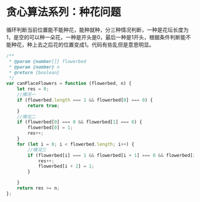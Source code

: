 # 贪心算法系列：种花问题

循环判断当前位置能不能种花，能种就种，分三种情况判断，一种是花坛长度为1，是空的可以种一朵花，一种是开头是0，最后一种是1开头，根据条件判断能不能种花，种上去之后花的位置变成1。代码有些乱但是意思明显。

```js
/**
 * @param {number[]} flowerbed
 * @param {number} n
 * @return {boolean}
 */
var canPlaceFlowers = function (flowerbed, n) {
    let res = 0;
    //情况一
    if (flowerbed.length === 1 && flowerbed[0] === 0) {
        return true;
    }
    //情况二
    if (flowerbed[0] === 0 && flowerbed[1] === 0) {
        flowerbed[0] = 1;
        res++;
    }
    for (let i = 0; i < flowerbed.length; i++) {
        //情况三
        if (flowerbed[i] === 1 && flowerbed[i + 1] === 0 && flowerbed[i + 2] === 0 && flowerbed[i + 3] != 1) {
            res++;
            flowerbed[i + 2] = 1;
        }

    }
    return res >= n;
};
```

